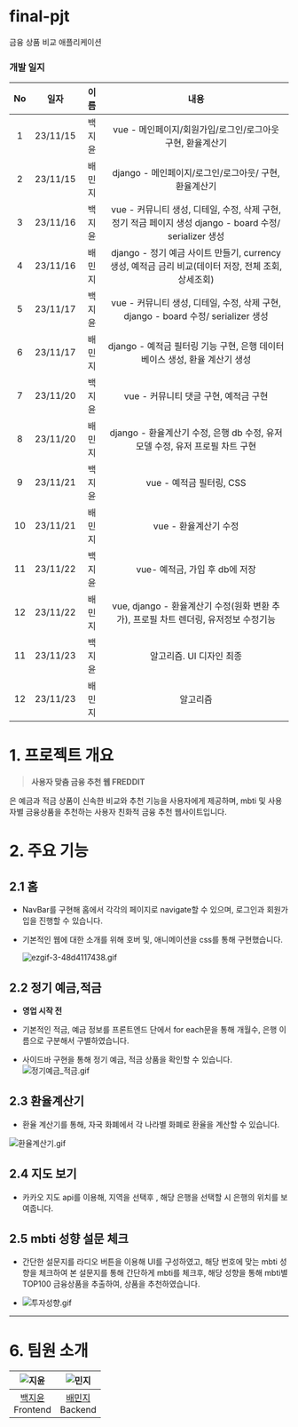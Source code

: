 # final-pjt
금융 상품 비교 애플리케이션

### 개발 일지

|No|일자|이름|내용|
|:---:|:---:|:---:|:---:|
|1|23/11/15|백지윤|vue - 메인페이지/회원가입/로그인/로그아웃 구현, 환율계산기 |
|2|23/11/15|배민지|django - 메인페이지/로그인/로그아웃/ 구현, 환율계산기|
|3|23/11/16|백지윤|vue - 커뮤니티 생성, 디테일, 수정, 삭제 구현, 정기 적금 페이지 생성 django - board 수정/ serializer 생성|
|4|23/11/16|배민지|django - 정기 예금 사이트 만들기, currency 생성, 예적금 금리 비교(데이터 저장, 전체 조회, 상세조회)|
|5|23/11/17|백지윤|vue - 커뮤니티 생성, 디테일, 수정, 삭제 구현, django - board 수정/ serializer 생성|
|6|23/11/17|배민지|django -  예적금 필터링 기능 구현, 은행 데이터베이스 생성, 환율 계산기 생성|
|7|23/11/20|백지윤|vue - 커뮤니티 댓글 구현, 예적금 구현|
|8|23/11/20|배민지|django -  환율계산기 수정, 은행 db 수정, 유저 모델 수정, 유저 프로필 차트 구현|
|9|23/11/21|백지윤|vue - 예적금 필터링, CSS |
|10|23/11/21|배민지|vue -  환율계산기 수정|
|11|23/11/22|백지윤|vue- 예적금, 가입 후 db에 저장|
|12|23/11/22|배민지|vue, django -  환율계산기 수정(원화 변환 추가), 프로필 차트 렌더링, 유저정보 수정기능|
|11|23/11/23|백지윤|알고리즘. UI 디자인 최종|
|12|23/11/23|배민지|알고리즘|



# **1. 프로젝트 개요**

> **사용자 맞춤 금융 추천 웹 FREDDIT**
> 

<FREDDIT>은 예금과 적금 상품이 신속한 비교와 추천 기능을 사용자에게 제공하며, mbti 및 사용자별 금융상품을 추천하는 사용자 친화적 금융 추천 웹사이트입니다.

# 2. 주요 기능

## 2.1 홈


- NavBar를 구현해 홈에서 각각의 페이지로 navigate할 수 있으며, 로그인과 회원가입을 진행할 수 있습니다. 
- 기본적인 웹에 대한 소개를 위해 호버 및, 애니메이션을 css를 통해 구현했습니다.
        
  ![ezgif-3-48d4117438.gif](/final-pjt/final-pjt-front/src/assets/img/main/홈.gif)
        
## 2.2 정기 예금,적금

- **영업 시작 전**

- 기본적인 적금, 예금 정보를 프론트엔드 단에서 for each문을 통해 개월수, 은행 이름으로 구분해서 구별하였습니다.
- 사이드바 구현을 통해 정기 예금, 적금 상품을 확인할 수 있습니다.
  ![정기예금_적금.gif](/final-pjt/final-pjt-front/src/assets/img/main/정기예금적금.gif)

## 2.3 환율계산기

- 환율 계산기를 통해, 자국 화폐에서 각 나라별 화폐로 환율을 계산할 수 있습니다.

![환율계산기.gif](/final-pjt/final-pjt-front/src/assets/img/main/환율계산기.gif)


## 2.4 지도 보기

- 카카오 지도 api를 이용해, 지역을 선택후 , 해당 은행을 선택할 시 은행의 위치를 보여줍니다.


## 2.5 mbti 성향 설문 체크

- 간단한 설문지를 라디오 버튼을 이용해 UI를 구성하였고, 해당 번호에 맞는 mbti 성향을 체크하여 본 설문지를 통해 간단하게 mbti를 체크후, 해당 성향을 통해 mbti별 TOP100 금융상품을 추출하여, 상품을 추천하였습니다.

- ![투자성향.gif](/final-pjt/final-pjt-front/src/assets/img/main/투자성향.gif)

---

# 6. 팀원 소개

|![지윤](https://avatars.githubusercontent.com/u/94150712)|![민지](https://avatars.githubusercontent.com/u/139304989)|
|:---:|:---:|
| [백지윤](https://github.com/1234jienf) <br> Frontend | [배민지](https://github.com/MJBae327) <br> Backend |

